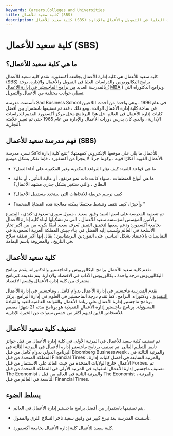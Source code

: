 ```yaml
---
keywords: Careers,Colleges and Universities
title: كلية سعيد للأعمال (SBS)
description: كلية سعيد للأعمال (SBS) هي كلية إدارة الأعمال بجامعة أكسفورد ، وتقدم برامج الدراسات العليا في التمويل والأعمال والإدارة.
---
```


# كلية سعيد للأعمال (SBS)
## ما هي كلية سعيد للأعمال؟

كلية سعيد للأعمال هي كلية إدارة الأعمال بجامعة أكسفورد. تقدم كلية سعيد للأعمال (SBS) برامج البكالوريوس والدراسات العليا في التمويل والأعمال والإدارة. يوجد بالمدرسة العديد [من برامج الماجستير في إدارة الأعمال (](/mba) [MBA](/mba) ) وبرامج الدكتوراه التي تغطي جوانب مختلفة من الأعمال والتمويل.

تأسست مدرسة Sad Business School في عام 1996 ، وهي واحدة من أحدث اللاعبين في ساحة كلية إدارة الأعمال الرائدة. ومع ذلك ، فقد تم تصنيفها باستمرار بين أفضل كليات إدارة الأعمال في العالم. حل هذا البرنامج محل مركز أكسفورد القديم للدراسات الإدارية ، والذي كان يدرس دورات الأعمال والإدارة من عام 1965 حتى تم تغيير علامته التجارية.

## فهم مدرسة سعيد للأعمال (SBS)

تسرد مدرسة Saïd للأعمال ما يلي على موقعها الإلكتروني كمهمتها: "تنتج كلية إدارة الأعمال القوية أفكارًا قوية ، وكوننا جزءًا لا يتجزأ من أكسفورد ، فإننا نفكر بشكل موسع:

- ما هي قواعد اللعبة: كيف تؤثر القواعد المكتوبة وغير المكتوبة على أداء العمل؟

- ما هي أنواع المنظمات ، سواء كانت ذات نمو مرتفع ، أو عالية التأثير ، أو عالية النطاق ، والتي ستغير بشكل جذري مشهد الأعمال؟

- كيف نرسم خريطة للاتجاهات التي ستحدد مستقبل الأعمال؟

- وأخيرًا ، كيف نثقف وننشط مجتمعًا يمكنه معالجة هذه القضايا الضخمة؟ "

تم تسمية المدرسة على اسم السيد وفيق سعيد ، ممول سوري-سعودي-كندي ، المتبرع والأمين المؤسس لمؤسسة سعيد للأعمال ، التي تم تشكيلها لبناء كلية إدارة الأعمال بجامعة أكسفورد ودعم سعيها لتحقيق التميز. يُعرف سعيد أيضًا بكونه من بين أكبر تجار الأسلحة في العالم ويُنسب إليه الفضل في بناء جيش المملكة العربية السعودية في الثمانينيات بالاعتماد بشكل أساسي على الموردين البريطانيين ؛ يقال إنها أكبر صفقة سلاح في التاريخ ، والمعروفة باسم اليمامة.

## كلية سعيد للأعمال

تقدم كلية سعيد للأعمال برامج البكالوريوس والماجستير والدكتوراه. يقدم برنامج البكالوريوس درجة واحدة ، بكالوريوس الآداب في الاقتصاد والإدارة. يتم تقديمه كبرنامج مشترك بين كلية إدارة الأعمال وقسم الاقتصاد.

تقدم المدرسة ماجستير في إدارة الأعمال بدوام كامل ، وماجستير في إدارة [الأعمال التنفيذية](/executive-mba) ، ودكتوراه. البرامج. كما تقدم درجة الماجستير في العلوم في إدارة البرامج. يركز برنامج ماجستير إدارة الأعمال على ريادة الأعمال والقواعد العالمية للعبة والقيادة المسؤولة. برنامج ماجستير إدارة الأعمال التنفيذية هو برنامج مدته 21 شهرًا مصمم للأشخاص الذين لديهم أكثر من خمس سنوات من الخبرة الإدارية.

## تصنيف كلية سعيد للأعمال

تم تصنيف كلية سعيد للأعمال في المرتبة الأولى في كلية إدارة الأعمال من قبل جوائز تايمز للتعليم العالي. تم تصنيف برنامج ماجستير إدارة الأعمال في المرتبة الثالثة في البرنامج الدولي بدوام كامل من قبل Bloomberg Businessweek ، والمرتبة الثالثة في المملكة المتحدة من قبل Financial Times ، والمرتبة السابعة في أفضل كليات إدارة الأعمال خارج الولايات المتحدة من حيث العائد على الاستثمار من قبل Forbes. تم تصنيف ماجستير إدارة الأعمال التنفيذية في المرتبة الأولى في المملكة المتحدة من قبل The Economist ، والمرتبة الثانية في العالم من قبل The Economist ، والمرتبة التاسعة في العالم من قبل Financial Times.

## يسلط الضوء

- يتم تصنيفها باستمرار بين أفضل برامج ماجستير إدارة الأعمال في العالم.

- تأسست المدرسة بعد تبرع كبير من وفيق سعيد تاجر السلاح الثري والممول.

- كلية سعيد للأعمال كلية إدارة الأعمال بجامعة أكسفورد.

